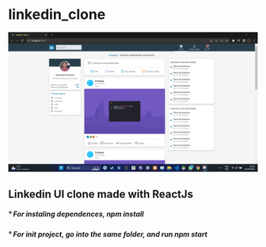 # linkedin_clone

<div> <img src="https://raw.githubusercontent.com/gheysiell/images/master/linkedin_clone.png" /> </div>
<div> <h2> Linkedin UI clone made with ReactJs </h2> </div>
<div> <h5> ° For instaling dependences, npm install </h5> </div>
<div> <h5> ° For init project, go into the same folder, and run npm start </h5> </div>